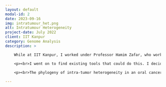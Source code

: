 ```yaml
---
layout: default
modal-id: 2
date: 2023-09-16
img: intratumour_het.png
alt: Intratumour Heterogeneity
project-date: July 2022
client: IIT Kanpur
category: Genome Analysis
description: >

    While at IIT Kanpur, I worked under Professor Hamim Zafar, who works in the field of genomics. Due to widespread tobacco consumption in India, Oral cancer cases are really common there. He gave me a task to characterize intra-tumour heterogeneity in oral cancer patients, through phylogenetics which would help doctors decide on the specific drugs to be given to a particular patient.

    <p><br>I went on to find existing tools that could do this. I decided to use the DeCiFer tool. It takes in information about point mutations and Copy Number Variations in the patient’s cancer and develops the phylogeny of the intra-tumor heterogeneity of the cancer. However, I needed to extract the VCF and copy the number variation information before. For VCF, I used Mutect2 by GATK (genome analysis toolkit by Broad Institute). However, for CNVs all the programs I tried were outdated or not functional on MacOS. Eventually, I stumbled across the ABSOLUTE tool, which although is written in R (my whole project otherwise was on Python), worked well. Finally, I was able to use this information to develop the phylogeny of the intra-tumor heterogeneity of oral cancer patients using DeCiFer.</p>

    <p><br>The phylogeny of intra-tumor heterogeneity in an oral cancer patient will help better categorize it and help doctors prescribe more specific drugs, which will target cancer cells better and affect normal cells less. This will pave the way for a reliable cancer cure.</p>
    
---
```

